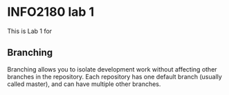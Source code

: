 # INFO2180 lab 1

This is Lab 1 for <Kaydeen Tucker>

## Branching 

Branching allows you to isolate development work without affecting other branches in the repository. Each repository has one default branch (usually called master), and can have multiple other branches.